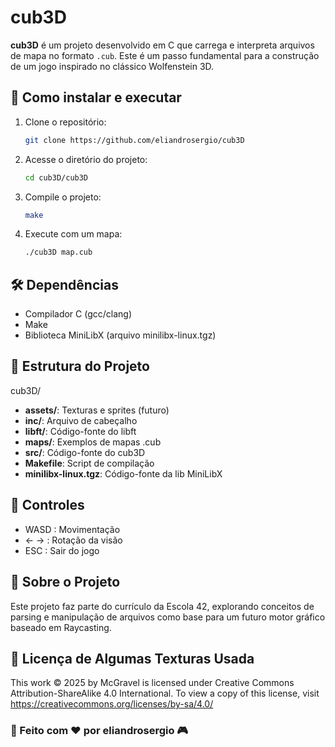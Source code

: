 # cub3D

**cub3D** é um projeto desenvolvido em C que carrega e interpreta arquivos de mapa no formato `.cub`. Este é um passo fundamental para a construção de um jogo inspirado no clássico Wolfenstein 3D.

## 🚀 Como instalar e executar

1. Clone o repositório:
   ```sh
   git clone https://github.com/eliandrosergio/cub3D
   ```

2. Acesse o diretório do projeto:
   ```sh
   cd cub3D/cub3D
   ```

3. Compile o projeto:
   ```sh
   make
   ```

4. Execute com um mapa:
   ```sh
   ./cub3D map.cub
   ```

## 🛠️ Dependências

- Compilador C (gcc/clang)
- Make
- Biblioteca MiniLibX (arquivo minilibx-linux.tgz)

## 📂 Estrutura do Projeto

cub3D/
- **assets/**: Texturas e sprites (futuro)
- **inc/**: Arquivo de cabeçalho
- **libft/**: Código-fonte do libft
- **maps/**: Exemplos de mapas .cub
- **src/**: Código-fonte do cub3D
- **Makefile**: Script de compilação
- **minilibx-linux.tgz**: Código-fonte da lib MiniLibX

## 👾 Controles

- WASD : Movimentação
- ← →  : Rotação da visão
- ESC  : Sair do jogo

## 📌 Sobre o Projeto

Este projeto faz parte do currículo da Escola 42, explorando conceitos de parsing e manipulação de arquivos como base para um futuro motor gráfico baseado em Raycasting.

## 📜 Licença de Algumas Texturas Usada

This work © 2025 by McGravel is licensed under Creative Commons Attribution-ShareAlike 4.0 International.
To view a copy of this license, visit https://creativecommons.org/licenses/by-sa/4.0/

### 🚀 Feito com ❤️ por **eliandrosergio** 🎮
